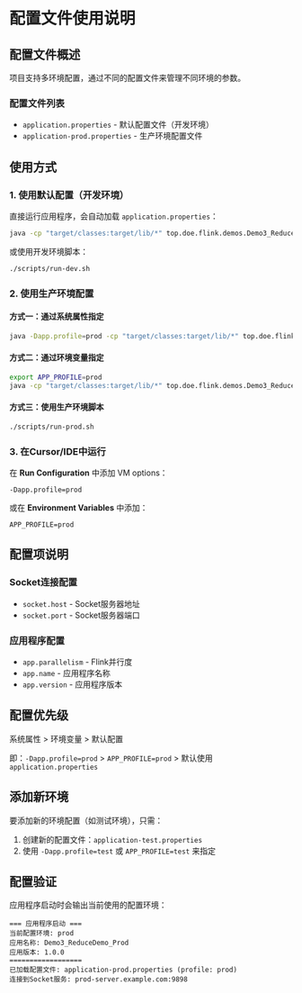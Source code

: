 # 配置文件使用说明

## 配置文件概述

项目支持多环境配置，通过不同的配置文件来管理不同环境的参数。

### 配置文件列表

- `application.properties` - 默认配置文件（开发环境）
- `application-prod.properties` - 生产环境配置文件

## 使用方式

### 1. 使用默认配置（开发环境）

直接运行应用程序，会自动加载 `application.properties`：

```bash
java -cp "target/classes:target/lib/*" top.doe.flink.demos.Demo3_ReduceDemo
```

或使用开发环境脚本：
```bash
./scripts/run-dev.sh
```

### 2. 使用生产环境配置

#### 方式一：通过系统属性指定

```bash
java -Dapp.profile=prod -cp "target/classes:target/lib/*" top.doe.flink.demos.Demo3_ReduceDemo
```

#### 方式二：通过环境变量指定

```bash
export APP_PROFILE=prod
java -cp "target/classes:target/lib/*" top.doe.flink.demos.Demo3_ReduceDemo
```

#### 方式三：使用生产环境脚本

```bash
./scripts/run-prod.sh
```

### 3. 在Cursor/IDE中运行

在 **Run Configuration** 中添加 VM options：
```
-Dapp.profile=prod
```

或在 **Environment Variables** 中添加：
```
APP_PROFILE=prod
```

## 配置项说明

### Socket连接配置
- `socket.host` - Socket服务器地址
- `socket.port` - Socket服务器端口

### 应用程序配置
- `app.parallelism` - Flink并行度
- `app.name` - 应用程序名称
- `app.version` - 应用程序版本

## 配置优先级

系统属性 > 环境变量 > 默认配置

即：`-Dapp.profile=prod` > `APP_PROFILE=prod` > 默认使用 `application.properties`

## 添加新环境

要添加新的环境配置（如测试环境），只需：

1. 创建新的配置文件：`application-test.properties`
2. 使用 `-Dapp.profile=test` 或 `APP_PROFILE=test` 来指定

## 配置验证

应用程序启动时会输出当前使用的配置环境：

```
=== 应用程序启动 ===
当前配置环境: prod
应用名称: Demo3_ReduceDemo_Prod
应用版本: 1.0.0
==================
已加载配置文件: application-prod.properties (profile: prod)
连接到Socket服务: prod-server.example.com:9898
``` 